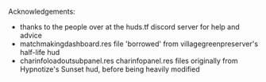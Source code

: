 Acknowledgements:
- thanks to the people over at the huds.tf discord server for help and advice
- matchmakingdashboard.res file 'borrowed' from villagegreenpreserver's half-life hud
- charinfoloadoutsubpanel.res charinfopanel.res files originally from Hypnotize's Sunset hud, before being heavily modified 
